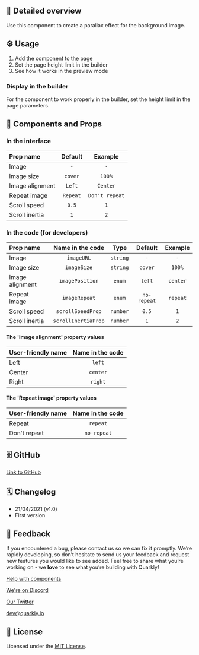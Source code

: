 ## 📖 Detailed overview

Use this component to create a parallax effect for the background image.

## ⚙️ Usage

1.  Add the component to the page
2.  Set the page height limit in the builder
3.  See how it works in the preview mode

### Display in the builder

For the component to work properly in the builder, set the height limit in the page parameters.

## 🧩 Components and Props

### In the interface

| Prop name       | Default  |    Example     |
| :-------------- | :------: | :------------: |
| Image           |   `-`    |      `-`       |
| Image size      | `cover`  |     `100%`     |
| Image alignment |  `Left`  |    `Center`    |
| Repeat image    | `Repeat` | `Don't repeat` |
| Scroll speed    |  `0.5`   |      `1`       |
| Scroll inertia  |   `1`    |      `2`       |

### In the code (for developers)

| Prop name       |  Name in the code   |   Type   |   Default   | Example  |
| :-------------- | :-----------------: | :------: | :---------: | :------: |
| Image           |     `imageURL`      | `string` |     `-`     |   `-`    |
| Image size      |     `imageSize`     | `string` |   `cover`   |  `100%`  |
| Image alignment |   `imagePosition`   |  `enum`  |   `left`    | `center` |
| Repeat image    |    `imageRepeat`    |  `enum`  | `no-repeat` | `repeat` |
| Scroll speed    |  `scrollSpeedProp`  | `number` |    `0.5`    |   `1`    |
| Scroll inertia  | `scrollInertiaProp` | `number` |     `1`     |   `2`    |

#### The 'Image alignment' property values

| User-friendly name | Name in the code |
| :----------------- | :--------------: |
| Left               |      `left`      |
| Center             |     `center`     |
| Right              |     `right`      |

#### The 'Repeat image' property values

| User-friendly name | Name in the code |
| :----------------- | :--------------: |
| Repeat             |     `repeat`     |
| Don't repeat       |   `no-repeat`    |

## 🗄 GitHub

[Link to GitHub](https://github.com/quarkly/community-kit/blob/master/src/BgImageParallax.js)

## 🗓 Changelog

-   21/04/2021 (v1.0)
-   First version

## 📮 Feedback

If you encountered a bug, please contact us so we can fix it promptly. We’re rapidly developing, so don’t hesitate to send us your feedback and request new features you would like to see added. Feel free to share what you’re working on - we **love** to see what you’re building with Quarkly!

[Help with components](https://community.quarkly.io/c/requests/11)

[We're on Discord](https://discord.gg/SuF9vCMJGW)

[Our Twitter](https://twitter.com/quarklyapp)

[dev@quarkly.io](mailto:dev@quarkly.io)

## 📝 License

Licensed under the [MIT License](https://raw.githubusercontent.com/quarkly/community-kit/master/LICENSE).
